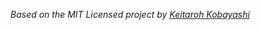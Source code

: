 *Based on the MIT Licensed project by [Keitaroh Kobayashi](https://github.com/KotobaMedia/terraform-aws-wordpress-on-lambda-efs)*
